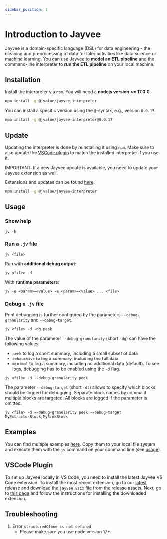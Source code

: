 ```yaml
---
sidebar_position: 1
---
```


# Introduction to Jayvee

Jayvee is a domain-specific language (DSL) for data engineering - the cleaning and preprocessing of data for later activities like data science or machine learning. You can use Jayvee to **model an ETL pipeline** and the command-line interpreter to **run the ETL pipeline** on your local machine.

## Installation

Install the interpreter via `npm`. You will need a **nodejs version >= 17.0.0**.

```bash
npm install -g @jvalue/jayvee-interpreter
```

You can install a specific version using the `@`-syntax, e.g., version `0.0.17`:

```bash
npm install -g @jvalue/jayvee-interpreter@0.0.17
```

## Update

Updating the interpreter is done by reinstalling it using `npm`. Make sure to also update the [VSCode plugin](#vscode-plugin) to match the installed interpreter if you use it.

IMPORTANT: If a new Jayvee update is available, you need to update your Jayvee extension as well.

Extensions and updates can be found [here](https://github.com/jvalue/jayvee/releases/tag/v0.2.0-alpha).

```bash
npm install -g @jvalue/jayvee-interpreter
```

## Usage

### Show help

```console
jv -h
```

### Run a `.jv` file

```console
jv <file>
```

Run with **additional debug output**:

```console
jv <file> -d
```

With **runtime parameters**:

```console
jv -e <param>=<value> -e <param>=<value> ... <file>
```

### Debug a `.jv` file

Print debugging is further configured by the parameters `--debug-granularity` and `--debug-target`.

```console
jv <file> -d -dg peek
```

The value of the parameter `--debug-granularity` (short `-dg`) can have the following values:

- `peek` to log a short summary, including a small subset of data
- `exhaustive` to log a summary, including the full data
- `minimal` to log a summary, including no additional data (default).
  To see logs, debugging has to be enabled using the `-d` flag.

```console
jv <file> -d --debug-granularity peek
```

The parameter `--debug-target` (short `-dt`) allows to specify which blocks should be logged for debugging. Separate block names by comma if multiple blocks are targeted. All blocks are logged if the parameter is omitted.

```console
jv <file> -d --debug-granularity peek --debug-target MyExtractorBlock,MySinkBlock
```

## Examples

You can find multiple examples [here](https://github.com/jvalue/jayvee/tree/main/example). Copy them to your local file system and execute them with the `jv` command on your command line (see [usage](#usage)).

## VSCode Plugin

To set up Jayvee locally in VS Code, you need to install the latest Jayvee VS Code extension.
To install the most recent extension, go to our [latest release](https://github.com/jvalue/jayvee/releases/latest)
and download the `jayvee.vsix` file from the release assets.
Next, go to [this page](https://code.visualstudio.com/docs/editor/extension-marketplace#_install-from-a-vsix) and
follow the instructions for installing the downloaded extension.

## Troubleshooting

1. Error `structuredClone is not defined`
   - Please make sure you use node version 17+.
